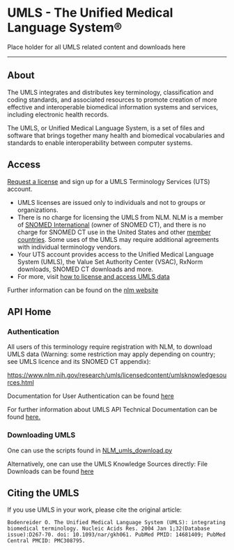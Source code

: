 # UMLS - The Unified Medical Language System®

Place holder for all UMLS related content and downloads here

--------

## About
The UMLS integrates and distributes key terminology, classification and coding standards,
 and associated resources to promote creation of more effective and interoperable biomedical information systems and services,
  including electronic health records.

The UMLS, or Unified Medical Language System, is a set of files and software that brings together many health and 
biomedical vocabularies and standards to enable interoperability between computer systems.

## Access

[Request a license](https://uts.nlm.nih.gov/uts/?_gl=1*1791eyk*_ga*MTkwNzE1ODcyOC4xNjYyOTcxNDg3*_ga_P1FPTH9PL4*MTY2Mjk3ODA3OS4yLjEuMTY2Mjk3OTQ4Mi4wLjAuMA..)
and sign up for a UMLS Terminology Services (UTS) account.

 - UMLS licenses are issued only to individuals and not to groups or organizations.
 - There is no charge for licensing the UMLS from NLM. NLM is a member of [SNOMED International](http://www.snomed.org/)
 (owner of SNOMED CT), and there is no charge for SNOMED CT use in the United States and other [member countries](http://www.snomed.org/our-customers/members).
  Some uses of the UMLS may require additional agreements with individual terminology vendors.
 - Your UTS account provides access to the Unified Medical Language System (UMLS), the Value Set Authority Center (VSAC),
  RxNorm downloads, SNOMED CT downloads and more.
 - For more, visit [how to license and access UMLS data](https://www.nlm.nih.gov/databases/umls.html)


Further information can be found on the [nlm website](https://www.nlm.nih.gov/research/umls/index.html)



## API Home

### Authentication 
All users of this terminology require registration with NLM, to download UMLS data (Warning: some restriction may apply depending on country; see UMLS licence and its SNOMED CT appendix):

https://www.nlm.nih.gov/research/umls/licensedcontent/umlsknowledgesources.html

Documentation for User Authentication can be found [here](https://documentation.uts.nlm.nih.gov/rest/authentication.html)


For further information about UMLS API Technical Documentation can be found [here.](https://documentation.uts.nlm.nih.gov/rest/home.html)


### Downloading UMLS

One can use the scripts found in [NLM_umls_download.py](data/umls/NLM_umls_download.py)

Alternatively, one can use the UMLS Knowledge Sources directly: File Downloads can be found [here](https://www.nlm.nih.gov/research/umls/licensedcontent/umlsknowledgesources.html)

## Citing the UMLS
If you use UMLS in your work, please cite the original article:

    Bodenreider O. The Unified Medical Language System (UMLS): integrating biomedical terminology. Nucleic Acids Res. 2004 Jan 1;32(Database issue):D267-70. doi: 10.1093/nar/gkh061. PubMed PMID: 14681409; PubMed Central PMCID: PMC308795.


